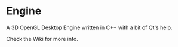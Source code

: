 Engine
======

A 3D OpenGL Desktop Engine written in C++ with a bit of Qt's help.

Check the Wiki for more info.
